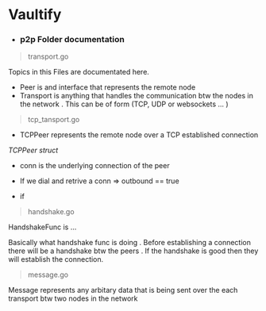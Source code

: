 # Vaultify



- ### p2p Folder documentation

> transport.go

Topics in this Files are documentated here. 

- Peer is and interface that represents the remote node
- Transport is anything that handles the communication btw the nodes in the network . This can be of form (TCP, UDP or websockets ... )

>tcp_tansport.go

- TCPPeer represents the remote node over a TCP established connection

*TCPPeer struct*
- conn is the underlying connection of the peer

- If we dial and retrive a conn => outbound == true
- if 

> handshake.go

HandshakeFunc is ...

Basically what handshake func is doing . Before establishing a connection there will be a handshake btw the peers . If the handshake is good then they will establish the connection. 

> message.go 

Message represents any arbitary data that is being sent over the each transport btw two nodes in the network